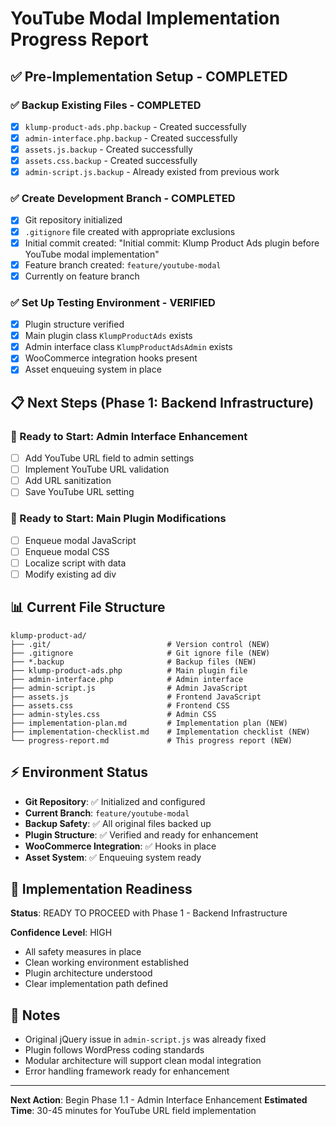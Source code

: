 # YouTube Modal Implementation Progress Report

## ✅ Pre-Implementation Setup - COMPLETED

### ✅ Backup Existing Files - COMPLETED
- [x] `klump-product-ads.php.backup` - Created successfully
- [x] `admin-interface.php.backup` - Created successfully  
- [x] `assets.js.backup` - Created successfully
- [x] `assets.css.backup` - Created successfully
- [x] `admin-script.js.backup` - Already existed from previous work

### ✅ Create Development Branch - COMPLETED
- [x] Git repository initialized
- [x] `.gitignore` file created with appropriate exclusions
- [x] Initial commit created: "Initial commit: Klump Product Ads plugin before YouTube modal implementation"
- [x] Feature branch created: `feature/youtube-modal`
- [x] Currently on feature branch

### ✅ Set Up Testing Environment - VERIFIED
- [x] Plugin structure verified
- [x] Main plugin class `KlumpProductAds` exists
- [x] Admin interface class `KlumpProductAdsAdmin` exists  
- [x] WooCommerce integration hooks present
- [x] Asset enqueuing system in place

## 📋 Next Steps (Phase 1: Backend Infrastructure)

### 🔄 Ready to Start: Admin Interface Enhancement
- [ ] Add YouTube URL field to admin settings
- [ ] Implement YouTube URL validation  
- [ ] Add URL sanitization
- [ ] Save YouTube URL setting

### 🔄 Ready to Start: Main Plugin Modifications
- [ ] Enqueue modal JavaScript
- [ ] Enqueue modal CSS
- [ ] Localize script with data
- [ ] Modify existing ad div

## 📊 Current File Structure
```
klump-product-ad/
├── .git/                          # Version control (NEW)
├── .gitignore                     # Git ignore file (NEW)
├── *.backup                       # Backup files (NEW)
├── klump-product-ads.php          # Main plugin file
├── admin-interface.php            # Admin interface
├── admin-script.js                # Admin JavaScript
├── assets.js                      # Frontend JavaScript  
├── assets.css                     # Frontend CSS
├── admin-styles.css               # Admin CSS
├── implementation-plan.md         # Implementation plan (NEW)
├── implementation-checklist.md    # Implementation checklist (NEW)
└── progress-report.md             # This progress report (NEW)
```

## ⚡ Environment Status
- **Git Repository**: ✅ Initialized and configured
- **Current Branch**: `feature/youtube-modal`
- **Backup Safety**: ✅ All original files backed up
- **Plugin Structure**: ✅ Verified and ready for enhancement
- **WooCommerce Integration**: ✅ Hooks in place
- **Asset System**: ✅ Enqueuing system ready

## 🎯 Implementation Readiness
**Status**: READY TO PROCEED with Phase 1 - Backend Infrastructure

**Confidence Level**: HIGH
- All safety measures in place
- Clean working environment established
- Plugin architecture understood
- Clear implementation path defined

## 📝 Notes
- Original jQuery issue in `admin-script.js` was already fixed
- Plugin follows WordPress coding standards
- Modular architecture will support clean modal integration
- Error handling framework ready for enhancement

---
**Next Action**: Begin Phase 1.1 - Admin Interface Enhancement
**Estimated Time**: 30-45 minutes for YouTube URL field implementation
